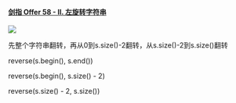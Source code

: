 #### [剑指 Offer 58 - II. 左旋转字符串](https://leetcode.cn/problems/zuo-xuan-zhuan-zi-fu-chuan-lcof/)

![](C:\Users\Administrator\AppData\Roaming\marktext\images\2022-08-07-11-57-16-image.png)

先整个字符串翻转，再从0到s.size()-2翻转，从s.size()-2到s.size()翻转

reverse(s.begin(), s.end())

reverse(s.begin(), s.size() - 2)

reverse(s.size() - 2, s.size())


